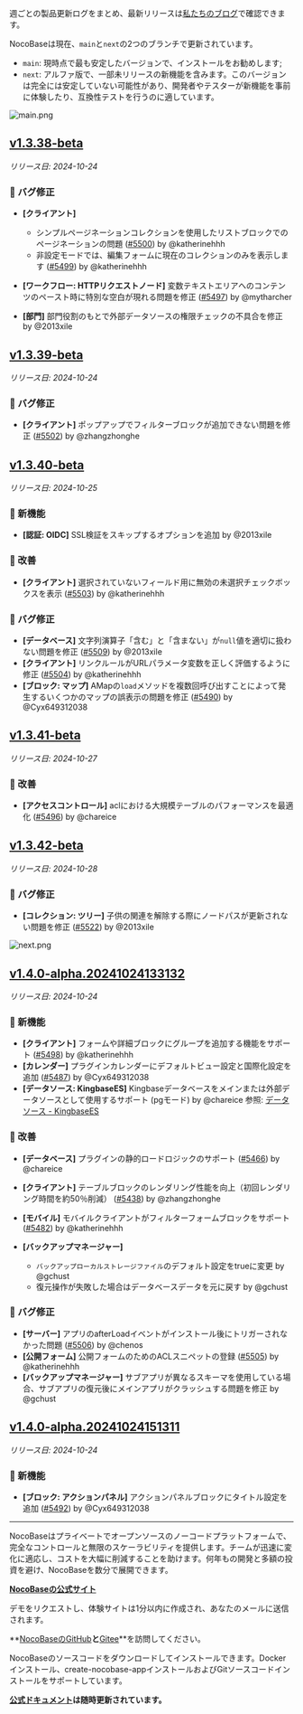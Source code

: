 週ごとの製品更新ログをまとめ、最新リリースは[私たちのブログ](https://www.nocobase.com/en/blog/tags/release-notes)で確認できます。

NocoBaseは現在、`main`と`next`の2つのブランチで更新されています。

* `main`: 現時点で最も安定したバージョンで、インストールをお勧めします;
* `next`: アルファ版で、一部未リリースの新機能を含みます。このバージョンは完全には安定していない可能性があり、開発者やテスターが新機能を事前に体験したり、互換性テストを行うのに適しています。

![main.png](https://static-docs.nocobase.com/47a3c71734c1d0f908b51f9ebd53c0ac.png)

## [v1.3.38-beta](https://www.nocobase.com/en/blog/v1.3.38-beta)

*リリース日: 2024-10-24*

### 🐛 バグ修正

- **[クライアント]**

  - シンプルページネーションコレクションを使用したリストブロックでのページネーションの問題 ([#5500](https://github.com/nocobase/nocobase/pull/5500)) by @katherinehhh
  - 非設定モードでは、編集フォームに現在のコレクションのみを表示します ([#5499](https://github.com/nocobase/nocobase/pull/5499)) by @katherinehhh
- **[ワークフロー: HTTPリクエストノード]** 変数テキストエリアへのコンテンツのペースト時に特別な空白が現れる問題を修正 ([#5497](https://github.com/nocobase/nocobase/pull/5497)) by @mytharcher
- **[部門]** 部門役割のもとで外部データソースの権限チェックの不具合を修正 by @2013xile

## [v1.3.39-beta](https://www.nocobase.com/en/blog/v1.3.39-beta)

*リリース日: 2024-10-24*

### 🐛 バグ修正

- **[クライアント]** ポップアップでフィルターブロックが追加できない問題を修正 ([#5502](https://github.com/nocobase/nocobase/pull/5502)) by @zhangzhonghe

## [v1.3.40-beta](https://www.nocobase.com/en/blog/v1.3.40-beta)

*リリース日: 2024-10-25*

### 🎉 新機能

- **[認証: OIDC]** SSL検証をスキップするオプションを追加 by @2013xile

### 🚀 改善

- **[クライアント]** 選択されていないフィールド用に無効の未選択チェックボックスを表示 ([#5503](https://github.com/nocobase/nocobase/pull/5503)) by @katherinehhh

### 🐛 バグ修正

- **[データベース]** 文字列演算子「含む」と「含まない」が`null`値を適切に扱わない問題を修正 ([#5509](https://github.com/nocobase/nocobase/pull/5509)) by @2013xile
- **[クライアント]** リンクルールがURLパラメータ変数を正しく評価するように修正 ([#5504](https://github.com/nocobase/nocobase/pull/5504)) by @katherinehhh
- **[ブロック: マップ]** AMapの`load`メソッドを複数回呼び出すことによって発生するいくつかのマップの誤表示の問題を修正 ([#5490](https://github.com/nocobase/nocobase/pull/5490)) by @Cyx649312038

## [v1.3.41-beta](https://www.nocobase.com/en/blog/v1.3.41-beta)

*リリース日: 2024-10-27*

### 🚀 改善

- **[アクセスコントロール]** aclにおける大規模テーブルのパフォーマンスを最適化 ([#5496](https://github.com/nocobase/nocobase/pull/5496)) by @chareice

## [v1.3.42-beta](https://www.nocobase.com/en/blog/v1.3.42-beta)

*リリース日: 2024-10-28*

### 🐛 バグ修正

- **[コレクション: ツリー]** 子供の関連を解除する際にノードパスが更新されない問題を修正 ([#5522](https://github.com/nocobase/nocobase/pull/5522)) by @2013xile

![next.png](https://static-docs.nocobase.com/8ed17a0f08cc585018f6de6c8b13947d.png)

## [v1.4.0-alpha.20241024133132](https://www.nocobase.com/en/blog/v1.4.0-alpha.20241024133132)

*リリース日: 2024-10-24*

### 🎉 新機能

- **[クライアント]** フォームや詳細ブロックにグループを追加する機能をサポート ([#5498](https://github.com/nocobase/nocobase/pull/5498)) by @katherinehhh
- **[カレンダー]** プラグインカレンダーにデフォルトビュー設定と国際化設定を追加 ([#5487](https://github.com/nocobase/nocobase/pull/5487)) by @Cyx649312038
- **[データソース: KingbaseES]** Kingbaseデータベースをメインまたは外部データソースとして使用するサポート (pgモード) by @chareice
  参照: [データソース - KingbaseES](https://docs.nocobase.com/handbook/data-source-kingbase)

### 🚀 改善

- **[データベース]** プラグインの静的ロードロジックのサポート ([#5466](https://github.com/nocobase/nocobase/pull/5466)) by @chareice
- **[クライアント]** テーブルブロックのレンダリング性能を向上（初回レンダリング時間を約50％削減） ([#5438](https://github.com/nocobase/nocobase/pull/5438)) by @zhangzhonghe
- **[モバイル]** モバイルクライアントがフィルターフォームブロックをサポート ([#5482](https://github.com/nocobase/nocobase/pull/5482)) by @katherinehhh
- **[バックアップマネージャー]**

  - `バックアップローカルストレージファイル`のデフォルト設定をtrueに変更 by @gchust
  - 復元操作が失敗した場合はデータベースデータを元に戻す by @gchust

### 🐛 バグ修正

- **[サーバー]** アプリのafterLoadイベントがインストール後にトリガーされなかった問題 ([#5506](https://github.com/nocobase/nocobase/pull/5506)) by @chenos
- **[公開フォーム]** 公開フォームのためのACLスニペットの登録 ([#5505](https://github.com/nocobase/nocobase/pull/5505)) by @katherinehhh
- **[バックアップマネージャー]** サブアプリが異なるスキーマを使用している場合、サブアプリの復元後にメインアプリがクラッシュする問題を修正 by @gchust

## [v1.4.0-alpha.20241024151311](https://www.nocobase.com/en/blog/v1.4.0-alpha.20241024151311)

*リリース日: 2024-10-24*

### 🎉 新機能

- **[ブロック: アクションパネル]** アクションパネルブロックにタイトル設定を追加 ([#5492](https://github.com/nocobase/nocobase/pull/5492)) by @Cyx649312038

---

NocoBaseはプライベートでオープンソースのノーコードプラットフォームで、完全なコントロールと無限のスケーラビリティを提供します。チームが迅速に変化に適応し、コストを大幅に削減することを助けます。何年もの開発と多額の投資を避け、NocoBaseを数分で展開できます。

**[NocoBaseの公式サイト](https://www.nocobase.com/en)**

デモをリクエストし、体験サイトは1分以内に作成され、あなたのメールに送信されます。

**[NocoBaseのGitHub](https://github.com/nocobase/nocobase)**と**[Gitee](https://gitee.com/nocobase/nocobase)**を訪問してください。

NocoBaseのソースコードをダウンロードしてインストールできます。Dockerインストール、create-nocobase-appインストールおよびGitソースコードインストールをサポートしています。

**[公式ドキュメント](https://docs.nocobase.com/)は随時更新されています。**